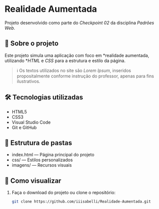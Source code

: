 # Realidade Aumentada

Projeto desenvolvido como parte do *Checkpoint 02* da disciplina *Padrões Web*.

## 📄 Sobre o projeto

Este projeto simula uma aplicação com foco em *realidade aumentada, utilizando **HTML* e *CSS* para a estrutura e estilo da página.

> ℹ Os textos utilizados no site são *Lorem Ipsum*, inseridos propositalmente conforme instrução do professor, apenas para fins ilustrativos.

## 🛠 Tecnologias utilizadas

- HTML5
- CSS3
- Visual Studio Code
- Git e GitHub

## 📁 Estrutura de pastas

- index.html — Página principal do projeto
- css/ — Estilos personalizados
- imagens/ — Recursos visuais

## 🚀 Como visualizar

1. Faça o download do projeto ou clone o repositório:
   ```bash
   git clone https://github.com/iiisabelli/Realidade-Aumentada.git
